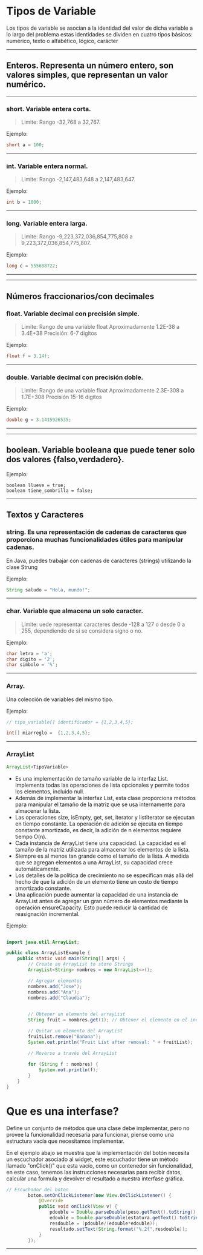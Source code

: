 # Tipos de Variable

Los tipos de variable se asocian a la identidad del valor de dicha variable a lo largo del problema estas identidades se dividen en cuatro tipos básicos: numérico, texto o alfabético, lógico, carácter
___

## Enteros. Representa un número entero, son valores simples, que representan un valor numérico.

--- 

### short. Variable entera corta.

> Limite: Rango -32,768 a 32,767.

Ejemplo: 

```Java
short a = 100;
```
---

### int. Variable entera normal.

> Limite: Rango -2,147,483,648 a 2,147,483,647.

Ejemplo:

```Java
int b = 1000;
```
---

### long. Variable entera larga.

> Limite: Rango -9,223,372,036,854,775,808 a 9,223,372,036,854,775,807.

Ejemplo:

```Java
long c = 555688722;
```
---

___

## Números fraccionarios/con decimales

### float. Variable decimal con precisión simple. 

> Limite: Rango de una variable float Aproximadamente 1.2E-38 a 3.4E+38
> Precisión: 6-7 digitos

Ejemplo:

```Java
float f = 3.14f;
```
---

### double. Variable decimal con precisión doble.

> Limite: Rango de una variable float Aproximadamente 2.3E-308 a 1.7E+308
> Precisión 15-16 digitos

Ejemplo:

```Java
double g = 3.1415926535;
```
---

___

## boolean. Variable booleana que puede tener solo dos valores {falso,verdadero}.


Ejemplo:

```cplusplus
boolean llueve = true; 
boolean tiene_sombrilla = false; 
```


---

## Textos y Caracteres

### string. Es una representación de cadenas de caracteres que proporciona muchas funcionalidades útiles para manipular cadenas.

En Java, puedes trabajar con cadenas de caracteres (strings) utilizando la clase Strung



Ejemplo:

```Java
String saludo = "Hola, mundo!";
```

---

### char. Variable que almacena un solo caracter.

> Limite: uede representar caracteres desde -128 a 127 o desde 0 a 255, dependiendo de si se considera signo o no.

Ejemplo:

```Java
char letra = 'a';
char digito = '2';
char simbolo = '%';
```

---
### Array. 

Una colección de variables del mismo tipo.

Ejemplo:

```Java
// tipo_variable[] identificador = {1,2,3,4,5};

int[] miarreglo =  {1,2,3,4,5};
```

___
### ArrayList

```Java
ArrayList<TipoVariable>
```

* Es una implementación de tamaño variable de la interfaz List. Implementa todas las operaciones de lista opcionales y permite todos los elementos, incluido null. 
* Además de implementar la interfaz List, esta clase proporciona métodos para manipular el tamaño de la matriz que se usa internamente para almacenar la lista.
* Las operaciones size, isEmpty, get, set, iterator y listIterator se ejecutan en tiempo constante. La operación de adición se ejecuta en tiempo constante amortizado, es decir, la adición de n elementos requiere tiempo O(n).
* Cada instancia de ArrayList tiene una capacidad. La capacidad es el tamaño de la matriz utilizada para almacenar los elementos de la lista.
* Siempre es al menos tan grande como el tamaño de la lista. A medida que se agregan elementos a una ArrayList, su capacidad crece automáticamente.
* Los detalles de la política de crecimiento no se especifican más allá del hecho de que la adición de un elemento tiene un costo de tiempo amortizado constante.
* Una aplicación puede aumentar la capacidad de una instancia de ArrayList antes de agregar un gran número de elementos mediante la operación ensureCapacity. Esto puede reducir la cantidad de reasignación incremental.

Ejemplo:

```Java

import java.util.ArrayList;

public class ArrayListExample {
    public static void main(String[] args) {
        // Create an ArrayList to store Strings
        ArrayList<String> nombres = new ArrayList<>();

        // Agregar elementos
        nombres.add("Jose");
        nombres.add("Ana");
        nombres.add("Claudia");

        
        // Obtener un elemento del arrayList
        String fruit = nombres.get(1); // Obtener el elemento en el indice 1

        // Quitar un elemento del ArrayList
        fruitList.remove("Banana");
        System.out.println("Fruit List after removal: " + fruitList);

        // Moverse a través del ArrayList
       
        for (String f : nombres) {
            System.out.println(f);
        }
    }
}


```
# Que es una interfase?

Define un conjunto de métodos que una clase debe implementar, pero no provee la funcionalidad necesaria para funcionar, piense como una estructura vacía que necesitamos implementar.

En el ejemplo abajo se muestra que la implementación del botón necesita un escuchador asociado al widget, este escuchador tiene un método llamado "onClick()" que esta vacío, como un contenedor sin funcionalidad, en este caso, tenemos las instrucciones necesarias para recibir datos, calcular una formula y devolver el resultado a nuestra interfase gráfica.

```Java
// Escuchador del boton
        boton.setOnClickListener(new View.OnClickListener() {
            @Override
            public void onClick(View v) {
                pdouble = Double.parseDouble(peso.getText().toString().trim());
                edouble = Double.parseDouble(estatura.getText().toString().trim());
                resdouble = (pdouble/(edouble*edouble));
                resultado.setText(String.format("%.2f",resdouble));
            }
        });
```
___
